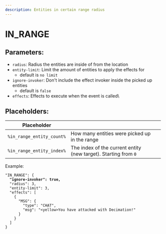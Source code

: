 ```yaml
---
description: Entities in certain range radius
---
```


# IN\_RANGE

## **Parameters**:

* `radius`: Radius the entities are inside of from the location
* `entity-limit`: Limit the amount of entities to apply the effects for
  * default is `no limit`
* `ignore-invoker`: Don't include the effect invoker inside the picked up entities
  * default is `false`
* `effects`: Effects to execute when the event is called\


## Placeholders:

<table><thead><tr><th>Placeholder</th><th></th><th data-hidden></th></tr></thead><tbody><tr><td><code>%in_range_entity_count%</code></td><td>How many entities were picked up in the range</td><td></td></tr><tr><td><code>%in_range_entity_index%</code></td><td>The index of the current entity (new target). Starting from <code>0</code></td><td></td></tr></tbody></table>

Example:

<pre class="language-json"><code class="lang-json">"IN_RANGE": {
<strong>  "ignore-invoker": true,
</strong>  "radius": 3,
  "entity-limit": 3,
  "effects": [
    {
      "MSG": {
        "type": "CHAT",
        "msg": "&#x3C;yellow>You have attacked with Decimation!"
      }
    }
  ]
}
</code></pre>
